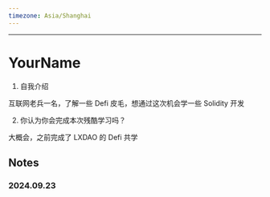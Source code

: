 ```yaml
---
timezone: Asia/Shanghai
---
```


---

# YourName

1. 自我介绍

互联网老兵一名，了解一些 Defi 皮毛，想通过这次机会学一些 Solidity 开发

2. 你认为你会完成本次残酷学习吗？

大概会，之前完成了 LXDAO 的 Defi 共学
   
## Notes

<!-- Content_START -->

### 2024.09.23

### 

<!-- Content_END -->
